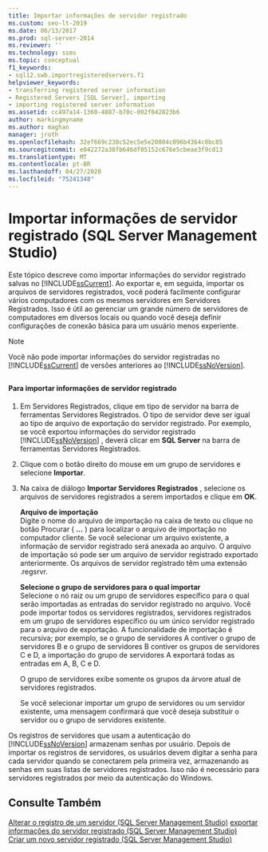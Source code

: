 ```yaml
---
title: Importar informações de servidor registrado
ms.custom: seo-lt-2019
ms.date: 06/13/2017
ms.prod: sql-server-2014
ms.reviewer: ''
ms.technology: ssms
ms.topic: conceptual
f1_keywords:
- sql12.swb.importregisteredservers.f1
helpviewer_keywords:
- transferring registered server information
- Registered Servers [SQL Server], importing
- importing registered server information
ms.assetid: cc497a14-1360-4887-b70c-002f042823b6
author: markingmyname
ms.author: maghan
manager: jroth
ms.openlocfilehash: 32ef669c238c52ec5e5e20804c896b4364c8bc85
ms.sourcegitcommit: e042272a38fb646df05152c676e5cbeae3f9cd13
ms.translationtype: MT
ms.contentlocale: pt-BR
ms.lasthandoff: 04/27/2020
ms.locfileid: "75241348"
---
```

# <a name="import-registered-server-information-sql-server-management-studio"></a>Importar informações de servidor registrado (SQL Server Management Studio)
  Este tópico descreve como importar informações do servidor registrado salvas no [!INCLUDE[ssCurrent](../../includes/sscurrent-md.md)]. Ao exportar e, em seguida, importar os arquivos de servidores registrados, você poderá facilmente configurar vários computadores com os mesmos servidores em Servidores Registrados. Isso é útil ao gerenciar um grande número de servidores de computadores em diversos locais ou quando você deseja definir configurações de conexão básica para um usuário menos experiente.  
  
> [!NOTE]  
>  Você não pode importar informações do servidor registradas no [!INCLUDE[ssCurrent](../../includes/sscurrent-md.md)] de versões anteriores ao [!INCLUDE[ssNoVersion](../../includes/ssnoversion-md.md)].  
  
##  <a name="SSMSProcedure"></a>  
  
#### <a name="to-import-registered-server-information"></a>Para importar informações de servidor registrado  
  
1.  Em Servidores Registrados, clique em tipo de servidor na barra de ferramentas Servidores Registrados. O tipo de servidor deve ser igual ao tipo de arquivo de exportação do servidor registrado. Por exemplo, se você exportou informações do servidor registrado [!INCLUDE[ssNoVersion](../../includes/ssnoversion-md.md)] , deverá clicar em **SQL Server** na barra de ferramentas Servidores Registrados.  
  
2.  Clique com o botão direito do mouse em um grupo de servidores e selecione **Importar**.  
  
3.  Na caixa de diálogo **Importar Servidores Registrados** , selecione os arquivos de servidores registrados a serem importados e clique em **OK**.  
  
     **Arquivo de importação**  
     Digite o nome do arquivo de importação na caixa de texto ou clique no botão Procurar ( **...** ) para localizar o arquivo de importação no computador cliente. Se você selecionar um arquivo existente, a informação de servidor registrado será anexada ao arquivo. O arquivo de importação só pode ser um arquivo de servidor registrado exportado anteriormente. Os arquivos de servidor registrado têm uma extensão .regsrvr.  
  
     **Selecione o grupo de servidores para o qual importar**  
     Selecione o nó raiz ou um grupo de servidores específico para o qual serão importadas as entradas do servidor registrado no arquivo. Você pode importar todos os servidores registrados, servidores registrados em um grupo de servidores específico ou um único servidor registrado para o arquivo de exportação. A funcionalidade de importação é recursiva; por exemplo, se o grupo de servidores A contiver o grupo de servidores B e o grupo de servidores B contiver os grupos de servidores C e D, a importação do grupo de servidores A exportará todas as entradas em A, B, C e D.  
  
     O grupo de servidores exibe somente os grupos da árvore atual de servidores registrados.  
  
     Se você selecionar importar um grupo de servidores ou um servidor existente, uma mensagem confirmará que você deseja substituir o servidor ou o grupo de servidores existente.  
  
 Os registros de servidores que usam a autenticação do [!INCLUDE[ssNoVersion](../../includes/ssnoversion-md.md)] armazenam senhas por usuário. Depois de importar os registros de servidores, os usuários devem digitar a senha para cada servidor quando se conectarem pela primeira vez, armazenando as senhas em suas listas de servidores registrados. Isso não é necessário para servidores registrados por meio da autenticação do Windows.  
  
## <a name="see-also"></a>Consulte Também  
 [Alterar o registro de um servidor &#40;SQL Server Management Studio&#41;](change-a-server-s-registration-sql-server-management-studio.md) [exportar informações do servidor registrado &#40;SQL Server Management Studio&#41;](export-registered-server-information-sql-server-management-studio.md)   
 [Criar um novo servidor registrado &#40;SQL Server Management Studio&#41;](create-a-new-registered-server-sql-server-management-studio.md)  
  
  
